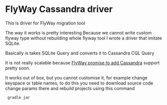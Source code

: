 # FlyWay Cassandra driver

This is driver for FlyWay migration tool

The way it works is pretty interesting
Because we cannot write custom flyway type without rebuilding whole flyway tool
I wrote a driver that imitate SQLite.

Basically is takes SQLite Query and converts it to Cassandra CQL Query

It is not really scalable
because [FlyWay promise to add Cassandra](https://documentation.red-gate.com/flyway/flyway-blog/flyway-v10-has-landed)
support pretty soon.

It works out of box, but you cannot customise it, for example change keyspace or table names, to do this you need to
download source code change params there and rebuild projects using this command

```
 gradle jar
```
